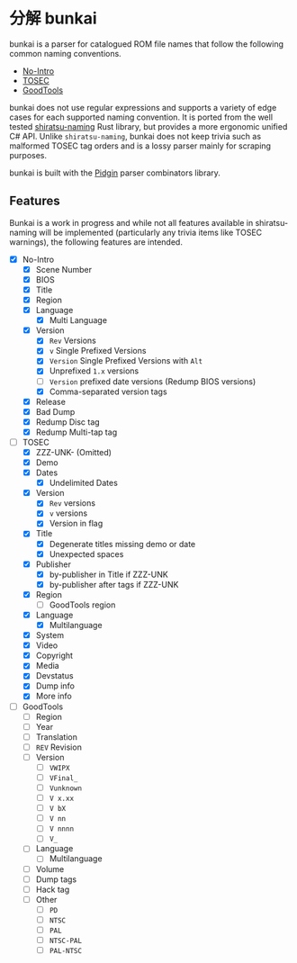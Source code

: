 # 分解 bunkai

bunkai is a parser for catalogued ROM file names that follow the following common naming conventions.

* [No-Intro](https://datomatic.no-intro.org/stuff/The%20Official%20No-Intro%20Convention%20(20071030).pdf)
* [TOSEC](https://www.tosecdev.org/tosec-naming-convention)
* [GoodTools](https://raw.githubusercontent.com/SnowflakePowered/shiratsu/25f2c858dc3a9373e27de3df559cd00931d8e55f/shiratsu-naming/src/naming/goodtools/GoodCodes.txt)

bunkai does not use regular expressions and supports a variety of edge cases for each supported naming convention. It is ported from the well tested [shiratsu-naming](https://crates.io/crates/shiratsu-naming) Rust library, but provides a more ergonomic unified C# API. Unlike `shiratsu-naming`, bunkai does not keep trivia such as malformed TOSEC tag orders and is a lossy parser mainly for scraping purposes. 

bunkai is built with the [Pidgin](https://github.com/benjamin-hodgson/Pidgin) parser combinators library.

## Features
Bunkai is a work in progress and while not all features available in shiratsu-naming will be implemented (particularly any trivia items like TOSEC warnings), the following features are intended.

- [x] No-Intro
  - [x] Scene Number
  - [x] BIOS
  - [x] Title
  - [x] Region
  - [x] Language
    - [x] Multi Language 
  - [x] Version
    - [x] `Rev` Versions
    - [x] `v` Single Prefixed Versions
    - [x] `Version` Single Prefixed Versions with `Alt`
    - [x] Unprefixed `1.x` versions 
    - [ ] `Version` prefixed date versions (Redump BIOS versions)
    - [x] Comma-separated version tags
  - [x] Release
  - [x] Bad Dump 
  - [x] Redump Disc tag
  - [x] Redump Multi-tap tag
- [ ] TOSEC
  - [x] ZZZ-UNK- (Omitted)
  - [x] Demo
  - [x] Dates
    - [x] Undelimited Dates
  - [x] Version
    - [x] `Rev` versions
    - [x] `v` versions
    - [x] Version in flag
  - [x] Title
    - [x] Degenerate titles missing demo or date
    - [x] Unexpected spaces
  - [x] Publisher
    - [x] by-publisher in Title if ZZZ-UNK
    - [x] by-publisher after tags if ZZZ-UNK    
  - [x] Region
    - [ ] GoodTools region
  - [x] Language
    - [x] Multilanguage
  - [x] System
  - [x] Video
  - [x] Copyright
  - [x] Media
  - [x] Devstatus
  - [x] Dump info
  - [x] More info
- [ ] GoodTools
  - [ ] Region
  - [ ] Year
  - [ ] Translation
  - [ ] `REV` Revision
  - [ ] Version
    - [ ] `VWIPX`
    - [ ] `VFinal_`
    - [ ] `Vunknown`
    - [ ] `V x.xx`
    - [ ] `V bX`
    - [ ] `V nn`
    - [ ] `V nnnn`
    - [ ] `V_`
  - [ ] Language
    - [ ] Multilanguage
  - [ ] Volume
  - [ ] Dump tags
  - [ ] Hack tag
  - [ ] Other
    - [ ] `PD`
    - [ ] `NTSC`
    - [ ] `PAL`
    - [ ] `NTSC-PAL`
    - [ ] `PAL-NTSC`